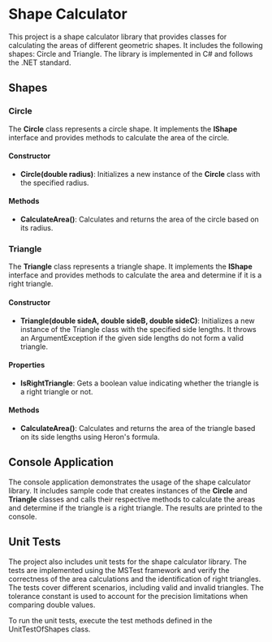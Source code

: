 # Shape Calculator

This project is a shape calculator library that provides classes for calculating the areas of different geometric shapes. It includes the following shapes: Circle and Triangle. The library is implemented in C# and follows the .NET standard.

## Shapes

### Circle
The **Circle** class represents a circle shape. It implements the **IShape** interface and provides methods to calculate the area of the circle.

#### Constructor

- **Circle(double radius)**: Initializes a new instance of the **Circle** class with the specified radius.
#### Methods

- **CalculateArea()**: Calculates and returns the area of the circle based on its radius.
### Triangle
The **Triangle** class represents a triangle shape. It implements the **IShape** interface and provides methods to calculate the area and determine if it is a right triangle.

#### Constructor
- **Triangle(double sideA, double sideB, double sideC)**: Initializes a new instance of the Triangle class with the specified side lengths. It throws an ArgumentException if the given side lengths do not form a valid triangle.

#### Properties
- **IsRightTriangle**: Gets a boolean value indicating whether the triangle is a right triangle or not.

#### Methods
- **CalculateArea()**: Calculates and returns the area of the triangle based on its side lengths using Heron's formula.
## Console Application

The console application demonstrates the usage of the shape calculator library. It includes sample code that creates instances of the **Circle** and **Triangle** classes and calls their respective methods to calculate the areas and determine if the triangle is a right triangle. The results are printed to the console.

## Unit Tests

The project also includes unit tests for the shape calculator library. The tests are implemented using the MSTest framework and verify the correctness of the area calculations and the identification of right triangles. The tests cover different scenarios, including valid and invalid triangles. The tolerance constant is used to account for the precision limitations when comparing double values.

To run the unit tests, execute the test methods defined in the UnitTestOfShapes class.
